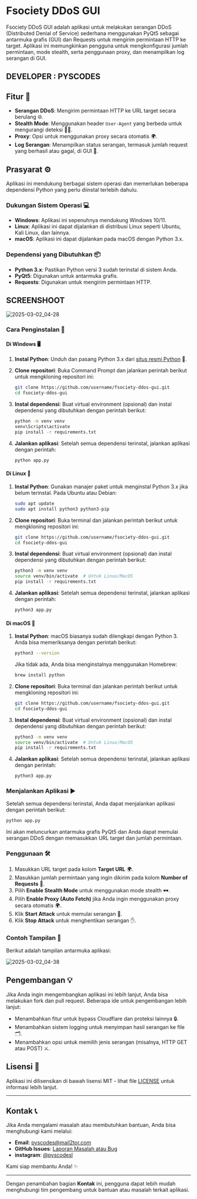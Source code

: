 

# Fsociety DDoS GUI

Fsociety DDoS GUI adalah aplikasi untuk melakukan serangan DDoS (Distributed Denial of Service) sederhana menggunakan PyQt5 sebagai antarmuka grafis (GUI) dan Requests untuk mengirim permintaan HTTP ke target. Aplikasi ini memungkinkan pengguna untuk mengkonfigurasi jumlah permintaan, mode stealth, serta penggunaan proxy, dan menampilkan log serangan di GUI.

## DEVELOPER : PYSCODES

## Fitur 🚀

- **Serangan DDoS**: Mengirim permintaan HTTP ke URL target secara berulang 🌐.
- **Stealth Mode**: Menggunakan header `User-Agent` yang berbeda untuk mengurangi deteksi 🕵️‍♂️.
- **Proxy**: Opsi untuk menggunakan proxy secara otomatis 🌍.
- **Log Serangan**: Menampilkan status serangan, termasuk jumlah request yang berhasil atau gagal, di GUI 📜.

## Prasyarat ⚙️

Aplikasi ini mendukung berbagai sistem operasi dan memerlukan beberapa dependensi Python yang perlu diinstal terlebih dahulu.

### Dukungan Sistem Operasi 💻

- **Windows**: Aplikasi ini sepenuhnya mendukung Windows 10/11.
- **Linux**: Aplikasi ini dapat dijalankan di distribusi Linux seperti Ubuntu, Kali Linux, dan lainnya.
- **macOS**: Aplikasi ini dapat dijalankan pada macOS dengan Python 3.x.

### Dependensi yang Dibutuhkan 📦

- **Python 3.x**: Pastikan Python versi 3 sudah terinstal di sistem Anda.
- **PyQt5**: Digunakan untuk antarmuka grafis.
- **Requests**: Digunakan untuk mengirim permintaan HTTP.

## SCREENSHOOT 

![2025-03-02_04-28](https://github.com/user-attachments/assets/229f4103-a253-4010-ab2c-a83ebefdb2b3)


### Cara Penginstalan 🔧

#### Di Windows 🖥️

1. **Instal Python**:
   Unduh dan pasang Python 3.x dari [situs resmi Python](https://www.python.org/downloads/) 🐍.
   
2. **Clone repositori**:
   Buka Command Prompt dan jalankan perintah berikut untuk mengkloning repositori ini:
   
   ```bash
   git clone https://github.com/username/fsociety-ddos-gui.git
   cd fsociety-ddos-gui
   ```

3. **Instal dependensi**:
   Buat virtual environment (opsional) dan instal dependensi yang dibutuhkan dengan perintah berikut:
   
   ```bash
   python -m venv venv
   venv\Scripts\activate
   pip install -r requirements.txt
   ```

4. **Jalankan aplikasi**:
   Setelah semua dependensi terinstal, jalankan aplikasi dengan perintah:
   
   ```bash
   python app.py
   ```

#### Di Linux 🐧

1. **Instal Python**:
   Gunakan manajer paket untuk menginstal Python 3.x jika belum terinstal. Pada Ubuntu atau Debian:
   
   ```bash
   sudo apt update
   sudo apt install python3 python3-pip
   ```

2. **Clone repositori**:
   Buka terminal dan jalankan perintah berikut untuk mengkloning repositori ini:
   
   ```bash
   git clone https://github.com/username/fsociety-ddos-gui.git
   cd fsociety-ddos-gui
   ```

3. **Instal dependensi**:
   Buat virtual environment (opsional) dan instal dependensi yang dibutuhkan dengan perintah berikut:
   
   ```bash
   python3 -m venv venv
   source venv/bin/activate  # Untuk Linux/MacOS
   pip install -r requirements.txt
   ```

4. **Jalankan aplikasi**:
   Setelah semua dependensi terinstal, jalankan aplikasi dengan perintah:
   
   ```bash
   python3 app.py
   ```

#### Di macOS 🍏

1. **Instal Python**:
   macOS biasanya sudah dilengkapi dengan Python 3. Anda bisa memeriksanya dengan perintah berikut:
   
   ```bash
   python3 --version
   ```

   Jika tidak ada, Anda bisa menginstalnya menggunakan Homebrew:
   
   ```bash
   brew install python
   ```

2. **Clone repositori**:
   Buka terminal dan jalankan perintah berikut untuk mengkloning repositori ini:
   
   ```bash
   git clone https://github.com/username/fsociety-ddos-gui.git
   cd fsociety-ddos-gui
   ```

3. **Instal dependensi**:
   Buat virtual environment (opsional) dan instal dependensi yang dibutuhkan dengan perintah berikut:
   
   ```bash
   python3 -m venv venv
   source venv/bin/activate  # Untuk Linux/MacOS
   pip install -r requirements.txt
   ```

4. **Jalankan aplikasi**:
   Setelah semua dependensi terinstal, jalankan aplikasi dengan perintah:
   
   ```bash
   python3 app.py
   ```

### Menjalankan Aplikasi ▶️

Setelah semua dependensi terinstal, Anda dapat menjalankan aplikasi dengan perintah berikut:

```bash
python app.py
```

Ini akan meluncurkan antarmuka grafis PyQt5 dan Anda dapat memulai serangan DDoS dengan memasukkan URL target dan jumlah permintaan.

### Penggunaan 🛠️

1. Masukkan URL target pada kolom **Target URL** 🌍.
2. Masukkan jumlah permintaan yang ingin dikirim pada kolom **Number of Requests** 🔢.
3. Pilih **Enable Stealth Mode** untuk menggunakan mode stealth 🕶️.
4. Pilih **Enable Proxy (Auto Fetch)** jika Anda ingin menggunakan proxy secara otomatis 🌍.
5. Klik **Start Attack** untuk memulai serangan 🚀.
6. Klik **Stop Attack** untuk menghentikan serangan ✋.

### Contoh Tampilan 👀

Berikut adalah tampilan antarmuka aplikasi:

![2025-03-02_04-38](https://github.com/user-attachments/assets/5c4dfcac-3044-46e1-b1e9-f8b59c979c85)


## Pengembangan 💡

Jika Anda ingin mengembangkan aplikasi ini lebih lanjut, Anda bisa melakukan fork dan pull request. Beberapa ide untuk pengembangan lebih lanjut:
- Menambahkan fitur untuk bypass Cloudflare dan proteksi lainnya 🔒.
- Menambahkan sistem logging untuk menyimpan hasil serangan ke file 🗂️.
- Menambahkan opsi untuk memilih jenis serangan (misalnya, HTTP GET atau POST) ⚔️.

## Lisensi 📝

Aplikasi ini dilisensikan di bawah lisensi MIT - lihat file [LICENSE](LICENSE) untuk informasi lebih lanjut.

---

## **Kontak** 📞

Jika Anda mengalami masalah atau membutuhkan bantuan, Anda bisa menghubungi kami melalui:

- **Email**: [pyscodes@mail2tor.com](mailto:pyscodes@mail2tor.com)
- **GitHub Issues**: [Laporan Masalah atau Bug](https://github.com/username/fsociety-ddos-gui/issues)
- **instagram**: [@pyscodesl](https://instagram.com/pyscodes)

Kami siap membantu Anda! ✨

---

Dengan penambahan bagian **Kontak** ini, pengguna dapat lebih mudah menghubungi tim pengembang untuk bantuan atau masalah terkait aplikasi.
